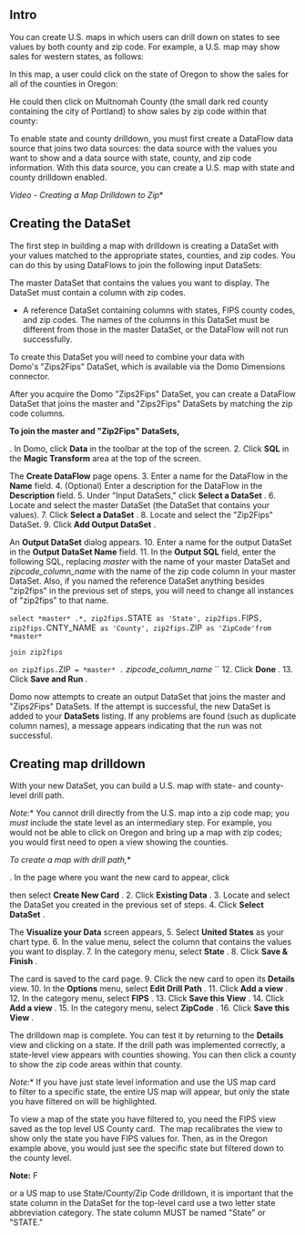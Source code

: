 

Intro
-------

You can create U.S. maps in which users can drill down on states to see values by both county and zip code. For example, a U.S. map may show sales for western states, as follows:


 In this map, a user could click on the state of Oregon to show the sales for all of the counties in Oregon:


 He could then click on Multnomah County (the small dark red county containing the city of Portland) to show sales by zip code within that county:


 To enable state and county drilldown, you must first create a DataFlow data source that joins two data sources: the data source with the values you want to show and a data source with state, county, and zip code information. With this data source, you can create a U.S. map with state and county drilldown enabled.

*Video - Creating a Map Drilldown to Zip**

Creating the DataSet
----------------------

The first step in building a map with drilldown is creating a DataSet with your values matched to the appropriate states, counties, and zip codes. You can do this by using DataFlows to join the following input DataSets:

 The master DataSet that contains the values you want to display. The DataSet must contain a column with zip codes.
* A reference DataSet containing columns with states, FIPS county codes, and zip codes. The names of the columns in this DataSet must be different from those in the master DataSet, or the DataFlow will not run successfully.


 To create this DataSet you will need to combine your data with Domo's "Zips2Fips" DataSet, which is available via the Domo Dimensions connector.

After you acquire the Domo "Zips2Fips" DataSet, you can create a DataFlow DataSet that joins the master and "Zips2Fips" DataSets by matching the zip code columns.


**To join the master and "Zip2Fips" DataSets,**

. In Domo, click
 ****Data****
 in the toolbar at the top of the screen.
2. Click
 **SQL**
 in the
 **Magic Transform**
 area at the top of the screen.


 The
 **Create DataFlow**
 page opens.
3. Enter a name for the DataFlow in the
 **Name**
 field.
4. (Optional) Enter a description for the DataFlow in the
 **Description**
 field.
5. Under "Input DataSets," click
 **Select a DataSet**
 .
6. Locate and select the master DataSet (the DataSet that contains your values).
7. Click
 **Select a DataSet**
 .
8. Locate and select the "Zip2Fips" DataSet.
9. Click
 **Add Output DataSet**
 .


 An
 **Output DataSet**
 dialog appears.
10. Enter a name for the output DataSet in the
 **Output DataSet Name**
 field.
11. In the
 **Output SQL**
 field, enter the following SQL, replacing
 *master*
 with the name of your master DataSet and
 *zipcode\_column\_name*
 with the name of the zip code column in your master DataSet. Also, if you named the reference DataSet anything besides "zip2fips" in the previous set of steps, you will need to change all instances of "zip2fips" to that name.


`select
 *master*
 .*, zip2fips.`STATE` as 'State', zip2fips.`FIPS`, zip2fips.`CNTY_NAME` as 'County', zip2fips.`ZIP` as 'ZipCode'from
 *master*`


`join zip2fips`


`on zip2fips.`ZIP` =
 *master*
 .`
 *zipcode\_column\_name*
 ``
12. Click
 **Done**
 .
13. Click
 **Save and Run**
 .


 Domo now attempts to create an output DataSet that joins the master and "Zips2Fips" DataSets. If the attempt is successful, the new DataSet is added to your
 **DataSets**
 listing. If any problems are found (such as duplicate column names), a message appears indicating that the run was not successful.

Creating map drilldown
------------------------

With your new DataSet, you can build a U.S. map with state- and county-level drill path.

*Note:**
 You cannot drill directly from the U.S. map into a zip code map; you
 *must*
 include the state level as an intermediary step. For example, you would not be able to click on Oregon and bring up a map with zip codes; you would first need to open a view showing the counties.

*To create a map with drill path,**

. In the page where you want the new card to appear, click

then select
 **Create New Card**
 .
2. Click
 **Existing Data**
 .
3. Locate and select the DataSet you created in the previous set of steps.
4. Click
 **Select DataSet**
 .


 The
 **Visualize your Data**
 screen appears,
5. Select
 **United States**
 as your chart type.
6. In the value menu, select the column that contains the values you want to display.
7. In the category menu, select
 **State**
 .
8. Click
 **Save & Finish**
 .


 The card is saved to the card page.
9. Click the new card to open its
 **Details**
 view.
10. In the
 **Options**
 menu, select
 **Edit Drill Path**
 .
11. Click
 **Add a view**
 .
12. In the category menu, select
 **FIPS**
 .
13. Click
 **Save this View**
 .
14. Click
 **Add a view**
 .
15. In the category menu, select
 **ZipCode**
 .
16. Click
 **Save this View**
 .

The drilldown map is complete. You can test it by returning to the
 **Details**
 view and clicking on a state. If the drill path was implemented correctly, a state-level view appears with counties showing. You can then click a county to show the zip code areas within that county.

*Note:**
 If you have just state level information and use the US map card to filter to a specific state, the entire US map will appear, but only the state you have filtered on will be highlighted.

To view a map of the state you have filtered to, you need the FIPS view saved as the top level US County card.  The map recalibrates the view to show only the state you have FIPS values for. Then, as in the Oregon example above, you would just see the specific state but filtered down to the county level.


**Note:**
 F

or a US map to use State/County/Zip Code drilldown, it is important that the state column in the DataSet for the top-level card use a two letter state abbreviation category. The state column MUST be named "State" or "STATE."


